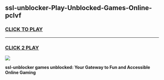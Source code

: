 
## ssl-unblocker-Play-Unblocked-Games-Online-pclvf
<h3>
<a href="https://premium76.site?title=ssl-unblocker&ref=25A">CLICK TO PLAY</a></h3>
<hr>

<h3>
<a href="https://premium76.site?title=ssl-unblocker&ref=25A">CLICK 2 PLAY</a>
  
</h3>

<a href="https://premium76.site?title=ssl-unblocker&ref=25A"><img src="https://clearcache.store/games.png"></a>


**ssl-unblocker games unblocked: Your Gateway to Fun and Accessible Online Gaming**
